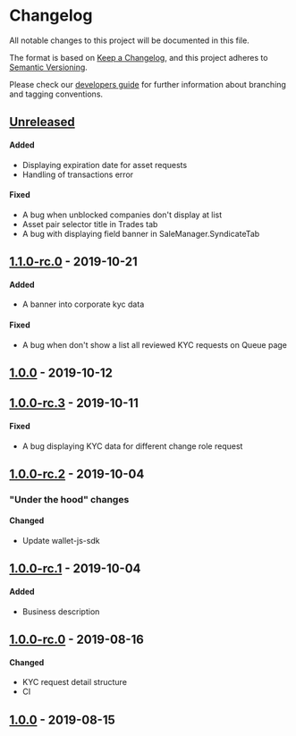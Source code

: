# Changelog
All notable changes to this project will be documented in this file.

The format is based on [Keep a Changelog](https://keepachangelog.com/en/1.0.0/),
and this project adheres to [Semantic Versioning](https://semver.org/spec/v2.0.0.html).

Please check our [developers guide](https://gitlab.com/tokend/developers-guide)
for further information about branching and tagging conventions.

## [Unreleased]
#### Added
- Displaying expiration date for asset requests
- Handling of transactions error

#### Fixed
- A bug when unblocked companies don't display at list
- Asset pair selector title in Trades tab
- A bug with displaying field banner in SaleManager.SyndicateTab

## [1.1.0-rc.0] - 2019-10-21
#### Added
- A banner into corporate kyc data

#### Fixed
- A bug when don't show a list all reviewed KYC requests on Queue page

## [1.0.0] - 2019-10-12

## [1.0.0-rc.3] - 2019-10-11
#### Fixed
- A bug displaying KYC data for different change role request

## [1.0.0-rc.2] - 2019-10-04
### "Under the hood" changes
#### Changed
- Update wallet-js-sdk

## [1.0.0-rc.1] - 2019-10-04
#### Added
- Business description

## [1.0.0-rc.0] - 2019-08-16
#### Changed
- KYC request detail structure
- CI

## [1.0.0] - 2019-08-15

[Unreleased]: https://github.com/tokend/admin-panel/compare/1.1.0-rc.0...HEAD
[1.1.0-rc.0]: https://github.com/tokend/admin-panel/compare/1.0.0...1.1.0-rc.0
[1.0.0]: https://github.com/tokend/admin-panel/compare/1.0.0-rc.3...1.0.0
[1.0.0-rc.3]: https://github.com/tokend/admin-panel/compare/1.0.0-rc.2...1.0.0-rc.3
[1.0.0-rc.2]: https://github.com/tokend/admin-panel/compare/1.0.0-rc.1...1.0.0-rc.2
[1.0.0-rc.1]: https://github.com/tokend/admin-panel/compare/1.0.0-rc.0...1.0.0-rc.1
[1.0.0-rc.0]: https://github.com/tokend/admin-panel/compare/1.0.0...1.0.0-rc.0
[1.0.0]: https://github.com/tokend/admin-panel/releases/tag/1.0.0
